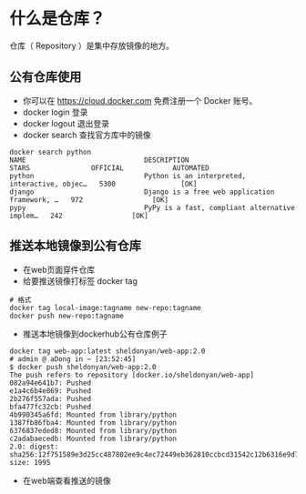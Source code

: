 # 什么是仓库？
仓库（ Repository ）是集中存放镜像的地方。

## 公有仓库使用
- 你可以在 https://cloud.docker.com 免费注册一个 Docker 账号。
- docker login 登录
- docker logout 退出登录
- docker search 查找官方库中的镜像
```shell script
docker search python
NAME                             DESCRIPTION                                     STARS               OFFICIAL            AUTOMATED
python                           Python is an interpreted, interactive, objec…   5300                [OK]
django                           Django is a free web application framework, …   972                 [OK]
pypy                             PyPy is a fast, compliant alternative implem…   242                 [OK]
```

## 推送本地镜像到公有仓库
- 在web页面穿件仓库
- 给要推送镜像打标签 docker tag 
```shell script
# 格式
docker tag local-image:tagname new-repo:tagname
docker push new-repo:tagname
```

- 推送本地镜像到dockerhub公有仓库例子
```shell script
docker tag web-app:latest sheldonyan/web-app:2.0
# admin @ aDong in ~ [23:52:45]
$ docker push sheldonyan/web-app:2.0
The push refers to repository [docker.io/sheldonyan/web-app]
082a94e641b7: Pushed
e1a4c6b4e869: Pushed
2b276f557ada: Pushed
bfa477fc32cb: Pushed
4b990345a6fd: Mounted from library/python
1387fb86fba4: Mounted from library/python
6376837eded8: Mounted from library/python
c2adabaecedb: Mounted from library/python
2.0: digest: sha256:12f751589e3d25cc487802ee9c4ec72449eb362810ccbcd31542c12b6316e9d7 size: 1995
```

- 在web端查看推送的镜像